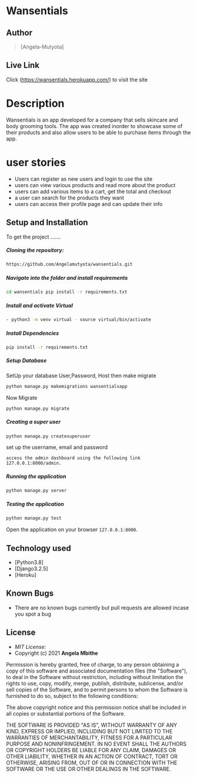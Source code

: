 # Wansentials

## Author  
  
>[Angela-Mutyota] 

##  Live Link 
 Click (https://wansentials.herokuapp.com/)  to visit the site
  
# Description
Wansentials is an app developed for a company that sells skincare and body grooming tools. The app was created inorder to showcase some of their products and also allow users to be able to purchase items through the app. 

# user stories
* Users can register as new users and login to use the site
* users can view various products and read more about the product
* users can add various items to a cart, get the total and checkout
* a user can search for the products they want
* users can access their profile page and can update their info


## Setup and Installation  
To get the project .......  
  
##### Cloning the repository:  
 ```bash 
https://github.com/Angelamutyota/wansentials.git
```
##### Navigate into the folder and install requirements  
 ```bash 
cd wansentials pip install -r requirements.txt 
```
##### Install and activate Virtual  
 ```bash 
- python3 -m venv virtual - source virtual/bin/activate  
```  
##### Install Dependencies  
 ```bash 
 pip install -r requirements.txt 
```  
 ##### Setup Database  
  SetUp your database User,Password, Host then make migrate  
 ```bash 
python manage.py makemigrations wansentialsapp 
 ``` 
 Now Migrate  
 ```bash 
 python manage.py migrate 
``` 
##### Creating a super user
 ```bash
 python manage.py createsuperuser
 ``` 
 set up the username, email and password
 ``` 
 access the admin dashboard using the following link 127.0.0.1:8000/admin.
  ``` 

##### Running the application  
 ```bash 
 python manage.py server 
```
##### Testing the application  
 ```bash 
 python manage.py test 
```
Open the application on your browser `127.0.0.1:8000`.  
  
  
## Technology used  
  
* [Python3.8]
* [Django3.2.5] 
* [Heroku]  
  
  
## Known Bugs
* There are no known bugs currently but pull requests are allowed incase you spot a bug


## License
* *MIT License:*
* Copyright (c) 2021 **Angela Mbithe**

Permission is hereby granted, free of charge, to any person obtaining a copy of this software and associated documentation files (the "Software"), to deal in the Software without restriction, including without limitation the rights to use, copy, modify, merge, publish, distribute, sublicense, and/or sell copies of the Software, and to permit persons to whom the Software is furnished to do so, subject to the following conditions:

The above copyright notice and this permission notice shall be included in all copies or substantial portions of the Software.

THE SOFTWARE IS PROVIDED "AS IS", WITHOUT WARRANTY OF ANY KIND, EXPRESS OR IMPLIED, INCLUDING BUT NOT LIMITED TO THE WARRANTIES OF MERCHANTABILITY, FITNESS FOR A PARTICULAR PURPOSE AND NONINFRINGEMENT. IN NO EVENT SHALL THE AUTHORS OR COPYRIGHT HOLDERS BE LIABLE FOR ANY CLAIM, DAMAGES OR OTHER LIABILITY, WHETHER IN AN ACTION OF CONTRACT, TORT OR OTHERWISE, ARISING FROM, OUT OF OR IN CONNECTION WITH THE SOFTWARE OR THE USE OR OTHER DEALINGS IN THE SOFTWARE.